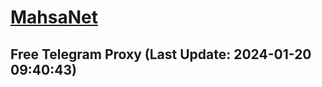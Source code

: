 
# [MahsaNet](https://t.me/mahsa_net)
## Free Telegram Proxy (Last Update: 2024-01-20 09:40:43)

    